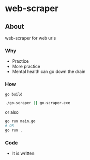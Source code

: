 # web-scraper

## About

web-scraper for web urls

### Why

- Practice
- More practice
- Mental health can go down the drain

### How

```sh
go build

./go-scraper || go-scraper.exe
```

or also

```sh
go run main.go
# OR
go run .
```

### Code

- It is written
